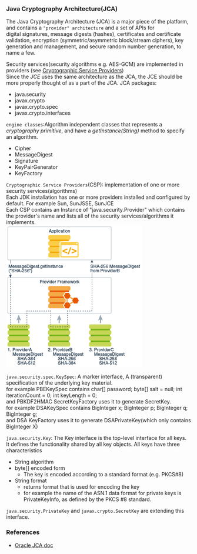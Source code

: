 ### Java Cryptography Architecture(JCA)
The Java Cryptography Architecture (JCA) is a major piece of the platform, and contains a `"provider" architecture` and a set of APIs for     
digital signatures, message digests (hashes), certificates and certificate validation, encryption (symmetric/asymmetric block/stream ciphers), key generation and management, and secure random number generation, to name a few. 

Security services(security algorithms e.g. AES-GCM) are implemented in providers (see [Cryptographic Service Providers](https://docs.oracle.com/en/java/javase/11/security/java-cryptography-architecture-jca-reference-guide.html#GUID-3E0744CE-6AC7-4A6D-A1F6-6C01199E6920))    
Since the *JCE* uses the same architecture as the JCA, the JCE should be more properly thought of as a part of the JCA.
JCA packages:
- java.security
- javax.crypto
- javax.crypto.spec
- javax.crypto.interfaces

`engine classes`:Algorithm independent classes that represents a *cryptography primitive*, and have a *getInstance(String)* method to specify an algorithm.    
- Cipher
- MessageDigest
- Signature
- KeyPairGenerator
- KeyFactory

`Cryptographic Service Providers`(CSP): implementation of one or more security services(algorithms)    
Each JDK installation has one or more providers installed and configured by default. For example Sun, SunJSSE, SunJCE    
Each CSP contains an Instance of "java.security.Provider" which contains the provider's name and lists all of the security services/algorithms it implements.       
![](./JCA-provider.png)

`java.security.spec.KeySpec`: A marker interface, A (transparent) specification of the underlying key material.      
for example PBEKeySpec contains   char[] password; byte[] salt = null; int iterationCount = 0; int keyLength = 0;    
    and PBKDF2HMAC SecretKeyFactory uses it to generate SecretKey.      
for example DSAKeySpec contains BigInteger x; BigInteger p; BigInteger q; BigInteger g;  
    and DSA KeyFactory uses it to generate DSAPrivateKey(which only contains BigInteger X)    

`java.security.Key`: The Key interface is the top-level interface for all keys.      
It defines the functionality shared by all key objects. All keys have three characteristics     
- String algorithm
- byte[] encoded form
  - The key is encoded according to a standard format (e.g. PKCS#8)
- String format
  - returns format that is used for encoding the key    
  - for example the name of the ASN.1 data format for private keys is PrivateKeyInfo, as defined by the PKCS #8 standard.    

`java.security.PrivateKey` and `javax.crypto.SecretKey` are extending this interface. 
### References
- [Oracle JCA doc](https://docs.oracle.com/en/java/javase/11/security/java-cryptography-architecture-jca-reference-guide.html#GUID-2BCFDD85-D533-4E6C-8CE9-29990DEB0190)